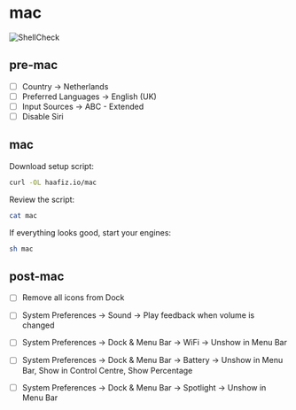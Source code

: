 # mac

![ShellCheck](https://github.com/haafiz-io/dotfiles/workflows/ShellCheck/badge.svg)

## pre-mac

* [ ] Country -&gt; Netherlands
* [ ] Preferred Languages -&gt; English \(UK\)
* [ ] Input Sources -&gt; ABC - Extended
* [ ] Disable Siri

## mac

Download setup script:

```bash
curl -OL haafiz.io/mac
```

Review the script:

```bash
cat mac
```

If everything looks good, start your engines:

```bash
sh mac
```

## post-mac

* [ ] Remove all icons from Dock
* [ ] System Preferences -&gt; Sound -&gt; Play feedback when volume is changed
* [ ] System Preferences -&gt; Dock & Menu Bar -&gt; WiFi -&gt; Unshow in Menu Bar
* [ ] System Preferences -&gt; Dock & Menu Bar -&gt; Battery -&gt; Unshow in Menu Bar, Show in Control Centre, Show Percentage
* [ ] System Preferences -&gt; Dock & Menu Bar -&gt; Spotlight -&gt; Unshow in Menu Bar

